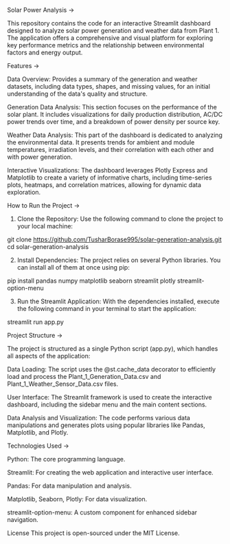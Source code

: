 Solar Power Analysis ->

This repository contains the code for an interactive Streamlit dashboard designed to analyze solar power generation and weather data from Plant 1. The application offers a comprehensive and visual platform for exploring key performance metrics and the relationship between environmental factors and energy output.

Features ->

Data Overview: Provides a summary of the generation and weather datasets, including data types, shapes, and missing values, for an initial understanding of the data's quality and structure.

Generation Data Analysis: This section focuses on the performance of the solar plant. It includes visualizations for daily production distribution, AC/DC power trends over time, and a breakdown of power density per source key.

Weather Data Analysis: This part of the dashboard is dedicated to analyzing the environmental data. It presents trends for ambient and module temperatures, irradiation levels, and their correlation with each other and with power generation.

Interactive Visualizations: The dashboard leverages Plotly Express and Matplotlib to create a variety of informative charts, including time-series plots, heatmaps, and correlation matrices, allowing for dynamic data exploration.

How to Run the Project ->

1. Clone the Repository: Use the following command to clone the project to your local machine:

git clone https://github.com/TusharBorase995/solar-generation-analysis.git
cd solar-generation-analysis

2. Install Dependencies: The project relies on several Python libraries. You can install all of them at once using pip:

pip install pandas numpy matplotlib seaborn streamlit plotly streamlit-option-menu

3. Run the Streamlit Application: With the dependencies installed, execute the following command in your terminal to start the application:

streamlit run app.py

Project Structure ->

The project is structured as a single Python script (app.py), which handles all aspects of the application:

Data Loading: The script uses the @st.cache_data decorator to efficiently load and process the Plant_1_Generation_Data.csv and Plant_1_Weather_Sensor_Data.csv files.

User Interface: The Streamlit framework is used to create the interactive dashboard, including the sidebar menu and the main content sections.

Data Analysis and Visualization: The code performs various data manipulations and generates plots using popular libraries like Pandas, Matplotlib, and Plotly.

Technologies Used ->

Python: The core programming language.

Streamlit: For creating the web application and interactive user interface.

Pandas: For data manipulation and analysis.

Matplotlib, Seaborn, Plotly: For data visualization.

streamlit-option-menu: A custom component for enhanced sidebar navigation.

License
This project is open-sourced under the MIT License.
